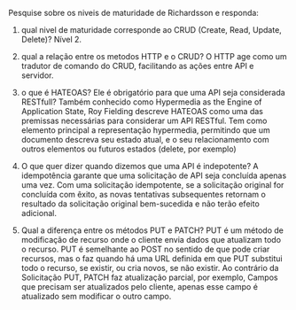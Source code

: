 Pesquise sobre os niveis de maturidade de Richardsson e responda:

1) qual nivel de maturidade corresponde ao CRUD (Create, Read, Update, Delete)?
Nível 2.

2) qual a relação entre os metodos HTTP e o CRUD?
O HTTP age como um tradutor de comando do CRUD, facilitando as ações entre API e servidor.


3) o que é HATEOAS? Ele é obrigatório para que uma API seja considerada RESTfull?
Também conhecido como Hypermedia as the Engine of Application State, Roy Fielding descreve HATEOAS como uma das premissas necessárias para considerar um API RESTful.
Tem como elemento principal a representação hypermedia, permitindo que um documento descreva seu estado atual, e o seu relacionamento com outros elementos ou futuros estados (delete, por exemplo)


4) O que quer dizer quando dizemos que uma API é indepotente?
A idempotência garante que uma solicitação de API seja concluída apenas uma vez. Com uma solicitação idempotente, se a solicitação original for concluída com êxito, as novas tentativas subsequentes retornam o resultado da solicitação original bem-sucedida e não terão efeito adicional.


5) Qual a diferença entre os métodos PUT e PATCH?
PUT é um método de modificação de recurso onde o cliente envia dados que atualizam todo o recurso. PUT é semelhante ao POST no sentido de que pode criar recursos, mas o faz quando há uma URL definida em que PUT substitui todo o recurso, se existir, ou cria novos, se não existir.
Ao contrário da Solicitação PUT, PATCH faz atualização parcial, por exemplo, Campos que precisam ser atualizados pelo cliente, apenas esse campo é atualizado sem modificar o outro campo.